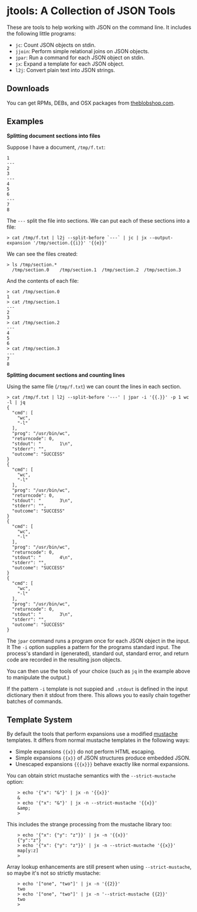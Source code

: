 jtools: A Collection of JSON Tools
==================================

These are tools to help working with JSON on the command line. It
includes the following little programs:

* `jc`: Count JSON objects on stdin.
* `jjoin`: Perform simple relational joins on JSON objects.  
* `jpar`: Run a command for each JSON object on stdin.  
* `jx`: Expand a template for each JSON object.  
* `l2j`: Convert plain text into JSON strings.


Downloads
---------
You can get RPMs, DEBs, and OSX packages from [theblobshop.com](https://www.theblobshop.com/downloads/jtools).


Examples
--------

**Splitting document sections into files**

Suppose I have a document, `/tmp/f.txt`:
```
1
---
2
3
---
4
5
6
---
7
8
```

The `---` split the file into sections.  We can put each of these sections into a file:

```
> cat /tmp/f.txt | l2j --split-before `---` | jc | jx --output-expansion '/tmp/section.{{i}}' '{{e}}'
```

We can see the files created:
```
> ls /tmp/section.*
  /tmp/section.0	/tmp/section.1	/tmp/section.2	/tmp/section.3
```

And the contents of each file:

```
> cat /tmp/section.0
1
> cat /tmp/section.1
---
2
3
> cat /tmp/section.2
---
4
5
6
> cat /tmp/section.3
---
7
8
```

**Splitting document sections and counting lines**

Using the same file (`/tmp/f.txt`) we can count the lines in each
section.

```
> cat /tmp/f.txt | l2j --split-before '---' | jpar -i '{{.}}' -p 1 wc -l | jq
{
  "cmd": [
    "wc",
    "-l"
  ],
  "prog": "/usr/bin/wc",
  "returncode": 0,
  "stdout": "       1\n",
  "stderr": "",
  "outcome": "SUCCESS"
}
{
  "cmd": [
    "wc",
    "-l"
  ],
  "prog": "/usr/bin/wc",
  "returncode": 0,
  "stdout": "       3\n",
  "stderr": "",
  "outcome": "SUCCESS"
}
{
  "cmd": [
    "wc",
    "-l"
  ],
  "prog": "/usr/bin/wc",
  "returncode": 0,
  "stdout": "       4\n",
  "stderr": "",
  "outcome": "SUCCESS"
}
{
  "cmd": [
    "wc",
    "-l"
  ],
  "prog": "/usr/bin/wc",
  "returncode": 0,
  "stdout": "       3\n",
  "stderr": "",
  "outcome": "SUCCESS"
}
```

The `jpar` command runs a program once for each JSON object in the input. It
The `-i` option supplies a pattern for the programs standard input. The process's
standard in (generated), standard out, standard error, and return code are
recorded in the resulting json objects.

You can then use the tools of your choice (such as `jq` in the example above
to manipulate the output.) 

If the pattern `-i` template is not suppied and `.stdout` is defined in the input
dictionary then it stdout from there. This allows you to easily chain together
batches of commands.


Template System
---------------

By default the tools that perform expansions use a modified [mustache](https://mustache.github.io/) templates.
It differs from normal mustache templates in the following ways:

 * Simple expansions `{{x}}` do not perform HTML escaping.
 * Simple expansions `{{x}}` of JSON structures produce embedded JSON.
 * Unescaped expansions `{{{x}}}` behave exactly like normal expansions.

You can obtain strict mustache semantics with the `--strict-mustache` option:

        > echo '{"x": "&"}' | jx -n '{{x}}'
        &
        > echo '{"x": "&"}' | jx -n --strict-mustache '{{x}}'
        &amp;
        >

This includes the strange processing from the mustache library too:

        > echo '{"x": {"y": "z"}}' | jx -n '{{x}}'
        {"y":"z"}
        > echo '{"x": {"y": "z"}}' | jx -n --strict-mustache '{{x}}'
        map[y:z]
        >

Array lookup enhancements are still present when using `--strict-mustache`, so
maybe it's not so strictly mustache:

        > echo '["one", "two"]' | jx -n '{{2}}'
        two
        > echo '["one", "two"]' | jx -n '--strict-mustache {{2}}'
        two
        >

